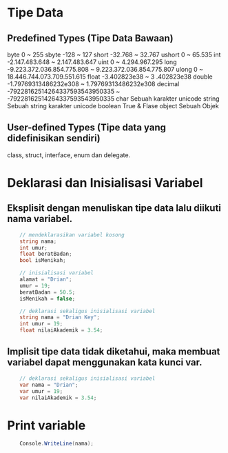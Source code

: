 # Tipe Data

## Predefined Types (Tipe Data Bawaan)

byte 0 ~ 255
sbyte -128 ~ 127
short -32.768 ~ 32.767
ushort 0 ~ 65.535
int -2.147.483.648 ~ 2.147.483.647
uint 0 ~ 4.294.967.295
long -9.223.372.036.854.775.808 ~ 9.223.372.036.854.775.807
ulong 0 ~ 18.446.744.073.709.551.615
float -3.402823e38 ~ 3 .402823e38
double -1.79769313486232e308 ~ 1.79769313486232e308
decimal -79228162514264337593543950335 ~ -79228162514264337593543950335
char Sebuah karakter unicode
string Sebuah string karakter unicode
boolean True & Flase
object Sebuah Objek

## User-defined Types (Tipe data yang didefinisikan sendiri)

class, struct, interface, enum dan delegate.

# Deklarasi dan Inisialisasi Variabel

## Eksplisit dengan menuliskan tipe data lalu diikuti nama variabel.

```C#
    // mendeklarasikan variabel kosong
    string nama;
    int umur;
    float beratBadan;
    bool isMenikah;

    // inisialisasi variabel
    alamat = "Drian";
    umur = 19;
    beratBadan = 50.5;
    isMenikah = false;

    // deklarasi sekaligus inisialisasi variabel
    string nama = "Drian Key";
    int umur = 19;
    float nilaiAkademik = 3.54;
```

## Implisit tipe data tidak diketahui, maka membuat variabel dapat menggunakan kata kunci var.

```C#
    // deklarasi sekaligus inisialisasi variabel
    var nama = "Drian";
    var umur = 19;
    var nilaiAkademik = 3.54;
```

# Print variable

```C#
    Console.WriteLine(nama);
```
